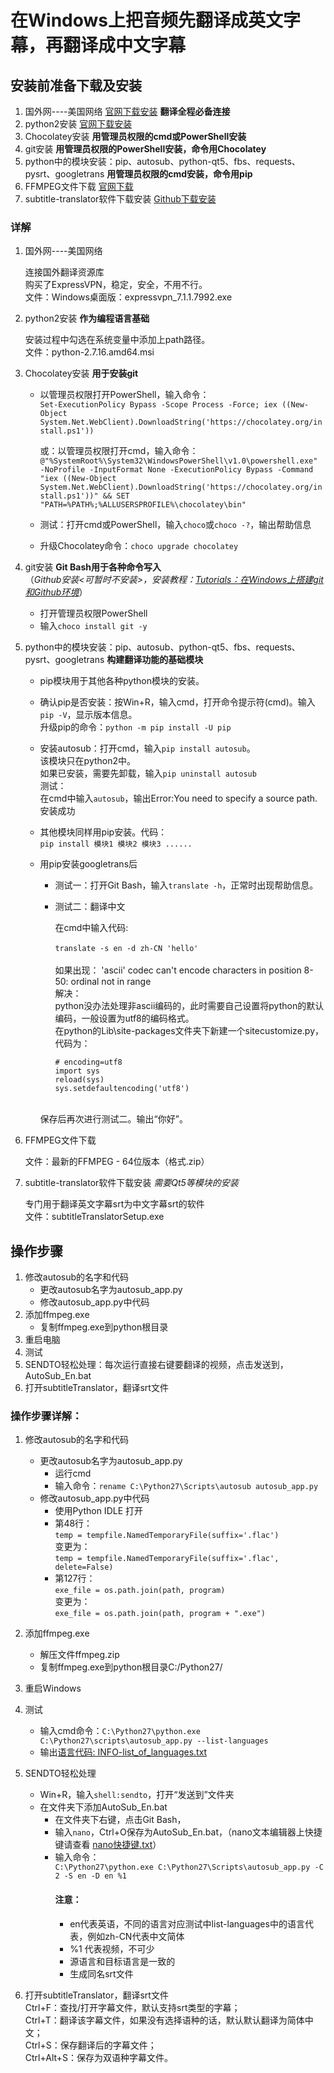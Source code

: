 ﻿# 在Windows上把音频先翻译成英文字幕，再翻译成中文字幕

## 安装前准备下载及安装

1. 国外网----美国网络  [官网下载安装](https://www.expressvpn.com/)  **翻译全程必备连接**
2. python2安装  [官网下载安装](https://www.python.org/downloads/release/python-2716/)
3. Chocolatey安装  **用管理员权限的cmd或PowerShell安装**
4. git安装  **用管理员权限的PowerShell安装，命令用Chocolatey**
5. python中的模块安装：pip、autosub、python-qt5、fbs、requests、pysrt、googletrans  **用管理员权限的cmd安装，命令用pip**
6. FFMPEG文件下载  [官网下载](https://ffmpeg.zeranoe.com/builds/)
7. subtitle-translator软件下载安装  [Github下载安装](https://github.com/suifengtec/subtitle-translator/releases/tag/v1.0.0)


### 详解

1. 国外网----美国网络

	连接国外翻译资源库<br/>
	购买了ExpressVPN，稳定，安全，不用不行。<br/>
	文件：Windows桌面版：expressvpn_7.1.1.7992.exe
	
2. python2安装  **作为编程语言基础**

	安装过程中勾选在系统变量中添加上path路径。<br/>
	文件：python-2.7.16.amd64.msi

3. Chocolatey安装  **用于安装git**

	- 以管理员权限打开PowerShell，输入命令：<br/>
`Set-ExecutionPolicy Bypass -Scope Process -Force; iex ((New-Object System.Net.WebClient).DownloadString('https://chocolatey.org/install.ps1'))`

	    或：以管理员权限打开cmd，输入命令：<br/>
`@"%SystemRoot%\System32\WindowsPowerShell\v1.0\powershell.exe" -NoProfile -InputFormat None -ExecutionPolicy Bypass -Command "iex ((New-Object System.Net.WebClient).DownloadString('https://chocolatey.org/install.ps1'))" && SET "PATH=%PATH%;%ALLUSERSPROFILE%\chocolatey\bin"`

	- 测试：打开cmd或PowerShell，输入`choco`或`choco -?`，输出帮助信息
	- 升级Chocolatey命令：`choco upgrade chocolatey`

4. git安装  **Git Bash用于各种命令写入** 
<br/>（*Github安装<可暂时不安装>，安装教程：[Tutorials：在Windows上搭建git和Github环境](https://github.com/JoyceLiu-LQ/Summary/tree/master/Tutorials%EF%BC%9A%E5%9C%A8Windows%E4%B8%8A%E6%90%AD%E5%BB%BAgit%E5%92%8CGithub%E7%8E%AF%E5%A2%83)*）

	- 打开管理员权限PowerShell<br/>
	- 输入`choco install git -y`<br/>
	
5. python中的模块安装：pip、autosub、python-qt5、fbs、requests、pysrt、googletrans  **构建翻译功能的基础模块**

	- pip模块用于其他各种python模块的安装。

	- 确认pip是否安装：按Win+R，输入cmd，打开命令提示符(cmd)。输入`pip -V`，显示版本信息。<br/>
	     升级pip的命令：`python -m pip install -U pip`
	- 安装autosub：打开cmd，输入`pip install autosub`。<br/>该模块只在python2中。<br/>
	    如果已安装，需要先卸载，输入`pip uninstall autosub`
	     <br/>测试：<br/>在cmd中输入`autosub`，输出Error:You need to specify a source path.安装成功
	- 其他模块同样用pip安装。代码：<br/>`pip install 模块1 模块2 模块3 ......`
	- 用pip安装googletrans后<br/>
	     - 测试一：打开Git Bash，输入`translate -h`，正常时出现帮助信息。<br/>
	     - 测试二：翻译中文<br/>
	     
		    在cmd中输入代码:<br/>		
		    `translate -s en -d zh-CN 'hello'`		 
		    <br/>如果出现：
	        'ascii' codec can't encode characters in position 8-50: ordinal not in range<br/>
	        解决：<br/>
	        python没办法处理非ascii编码的，此时需要自己设置将python的默认编码，一般设置为utf8的编码格式。<br/>
	        在python的Lib\site-packages文件夹下新建一个sitecustomize.py，代码为：
	        
	        ```
           # encoding=utf8  
		    import sys  
		    reload(sys)  
		    sys.setdefaultencoding('utf8') 
            ```

		<br/> 保存后再次进行测试二。输出“你好”。
	
6. FFMPEG文件下载

	文件：最新的FFMPEG - 64位版本（格式.zip）

7. subtitle-translator软件下载安装 *需要Qt5等模块的安装*

    专门用于翻译英文字幕srt为中文字幕srt的软件<br/>
	文件：subtitleTranslatorSetup.exe




## 操作步骤

1. 修改autosub的名字和代码
    - 更改autosub名字为autosub_app.py
    - 修改autosub_app.py中代码
2. 添加ffmpeg.exe
    - 复制ffmpeg.exe到python根目录
3. 重启电脑
4. 测试
5. SENDTO轻松处理：每次运行直接右键要翻译的视频，点击发送到，AutoSub_En.bat
6. 打开subtitleTranslator，翻译srt文件


### 操作步骤详解：

1. 修改autosub的名字和代码
    - 更改autosub名字为autosub_app.py
	    - 运行cmd
	    - 输入命令：`rename C:\Python27\Scripts\autosub autosub_app.py`
    - 修改autosub_app.py中代码
	    - 使用Python IDLE 打开
	    - 第48行：<br/>
		`temp = tempfile.NamedTemporaryFile(suffix='.flac')`<br/>
	    变更为：
	    <br/>`temp = tempfile.NamedTemporaryFile(suffix='.flac', delete=False)`
	    - 第127行：<br/>
		`exe_file = os.path.join(path, program)`<br/>
	    变更为：
	    <br/>`exe_file = os.path.join(path, program + ".exe")`

2. 添加ffmpeg.exe

    - 解压文件ffmpeg.zip
    - 复制ffmpeg.exe到python根目录C:/Python27/

3. 重启Windows

4. 测试

    - 输入cmd命令：`C:\Python27\python.exe C:\Python27\scripts\autosub_app.py --list-languages`
    - 输出[语言代码: INFO-list_of_languages.txt](https://github.com/CaiNiaoManNonglqzhb/Summary-JoyceLiu/blob/master/Tutorials%EF%BC%9A%E5%9C%A8Windows%E4%B8%8A%E6%8A%8A%E9%9F%B3%E9%A2%91%E5%85%88%E7%BF%BB%E8%AF%91%E6%88%90%E8%8B%B1%E6%96%87%E5%AD%97%E5%B9%95%EF%BC%8C%E5%86%8D%E7%BF%BB%E8%AF%91%E6%88%90%E4%B8%AD%E6%96%87%E5%AD%97%E5%B9%95/INFO-list_of_languages.txt)

5. SENDTO轻松处理

    - Win+R，输入`shell:sendto`，打开“发送到”文件夹
    - 在文件夹下添加AutoSub_En.bat
	    - 在文件夹下右键，点击Git Bash，
	    - 输入`nano`，Ctrl+O保存为AutoSub_En.bat，（nano文本编辑器上快捷键请查看 [nano快捷键.txt](https://github.com/CaiNiaoManNonglqzhb/Summary-JoyceLiu/blob/master/Tutorials%EF%BC%9A%E5%9C%A8Windows%E4%B8%8A%E6%8A%8A%E9%9F%B3%E9%A2%91%E5%85%88%E7%BF%BB%E8%AF%91%E6%88%90%E8%8B%B1%E6%96%87%E5%AD%97%E5%B9%95%EF%BC%8C%E5%86%8D%E7%BF%BB%E8%AF%91%E6%88%90%E4%B8%AD%E6%96%87%E5%AD%97%E5%B9%95/nano%E5%BF%AB%E6%8D%B7%E9%94%AE.txt)）
	    - 输入命令：<br/>`C:\Python27\python.exe C:\Python27\Scripts\autosub_app.py -C 2 -S en -D en %1`   
            #### 注意：
            - en代表英语，不同的语言对应测试中list-languages中的语言代表，例如zh-CN代表中文简体
            - %1 代表视频，不可少
            - 源语言和目标语言是一致的
            - 生成同名srt文件

6. 打开subtitleTranslator，翻译srt文件<br/>
	Ctrl+F：查找/打开字幕文件，默认支持srt类型的字幕；<br/>
	Ctrl+T：翻译该字幕文件，如果没有选择语种的话，默认默认翻译为简体中文；<br/>
	Ctrl+S：保存翻译后的字幕文件；<br/>
	Ctrl+Alt+S：保存为双语种字幕文件。<br/>




